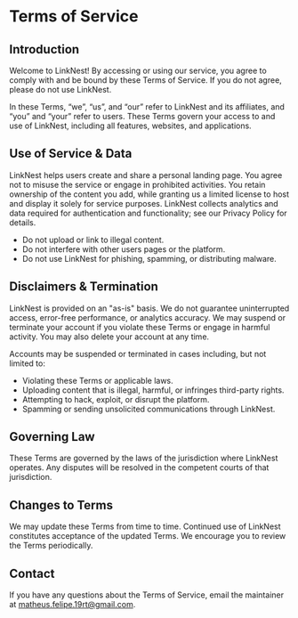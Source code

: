 # Terms of Service

## Introduction

Welcome to LinkNest! By accessing or using our service, you agree to comply with and be bound by these Terms of Service. If you do not agree, please do not use LinkNest.

In these Terms, “we”, “us”, and “our” refer to LinkNest and its affiliates, and “you” and “your” refer to users. These Terms govern your access to and use of LinkNest, including all features, websites, and applications.

## Use of Service & Data

LinkNest helps users create and share a personal landing page. You agree not to misuse the service or engage in prohibited activities. You retain ownership of the content you add, while granting us a limited license to host and display it solely for service purposes. LinkNest collects analytics and data required for authentication and functionality; see our Privacy Policy for details.

- Do not upload or link to illegal content.
- Do not interfere with other users pages or the platform.
- Do not use LinkNest for phishing, spamming, or distributing malware.

## Disclaimers & Termination

LinkNest is provided on an "as-is" basis. We do not guarantee uninterrupted access, error-free performance, or analytics accuracy. We may suspend or terminate your account if you violate these Terms or engage in harmful activity. You may also delete your account at any time.

Accounts may be suspended or terminated in cases including, but not limited to:

- Violating these Terms or applicable laws.
- Uploading content that is illegal, harmful, or infringes third-party rights.
- Attempting to hack, exploit, or disrupt the platform.
- Spamming or sending unsolicited communications through LinkNest.

## Governing Law

These Terms are governed by the laws of the jurisdiction where LinkNest operates. Any disputes will be resolved in the competent courts of that jurisdiction.

## Changes to Terms

We may update these Terms from time to time. Continued use of LinkNest constitutes acceptance of the updated Terms. We encourage you to review the Terms periodically.

## Contact

If you have any questions about the Terms of Service, email the maintainer at [matheus.felipe.19rt@gmail.com](mailto:matheus.felipe.19rt@gmail.com).
